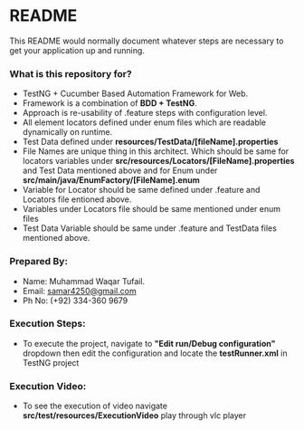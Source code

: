 # README #

This README would normally document whatever steps are necessary to get your application up and running.

### What is this repository for? ###

* TestNG + Cucumber Based Automation Framework for Web.
* Framework is a combination of  **BDD + TestNG**.
* Approach is re-usability of .feature steps with configuration level.
* All element locators defined under enum files which are readable dynamically on runtime.
* Test Data defined under **resources/TestData/[fileName].properties**
* File Names are unique thing in this architect. Which should be same for locators variables under **src/resources/Locators/[FileName].properties** and Test Data mentioned above and for Enum under **src/main/java/EnumFactory/[FileName].enum**
* Variable for Locator should be same defined under .feature and Locators file entioned above.
* Variables under Locators file should be same mentioned under enum files
* Test Data Variable should be same under .feature and TestData files mentioned above.

### Prepared By: ###

* Name: Muhammad Waqar Tufail.
* Email: samar4250@gmail.com
* Ph No: (+92) 334-360 9679

### Execution Steps: ###
* To execute the project, navigate to **"Edit run/Debug configuration"** dropdown then edit the configuration and locate the **testRunner.xml** in TestNG project

### Execution Video: ###
* To see the execution of video navigate  **src/test/resources/ExecutionVideo** play through vlc player